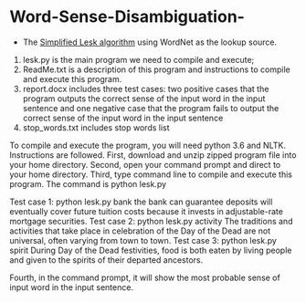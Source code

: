 # Word-Sense-Disambiguation-

* The [Simplified Lesk algorithm](http://en.wikipedia.org/wiki/Lesk_algorithm) using WordNet as the lookup source.

1. lesk.py is the main program we need to compile and execute;
2. ReadMe.txt is a description of this program and instructions to compile and execute this program.  
3. report.docx includes three test cases: two positive cases that the program outputs the correct sense of the input word in the input sentence and one negative case that the program fails to output the correct sense of the input word in the input sentence
4. stop_words.txt includes stop words list

To compile and execute the program, you will need python 3.6 and NLTK. Instructions are followed.
First, download and unzip zipped program file into your home directory. 
Second, open your command prompt and direct to your home directory.
Third, type command line to compile and execute this program. The command is python lesk.py <word> <sentence>

Test case 1: python lesk.py bank the bank can guarantee deposits will eventually cover future tuition costs because it invests in adjustable-rate mortgage securities. 
Test case 2: python lesk.py activity The traditions and activities that take place in celebration of the Day of the Dead are not universal, often varying from town to town.
Test case 3: python lesk.py spirit During Day of the Dead festivities, food is both eaten by living people and given to the spirits of their departed ancestors. 

Fourth, in the command prompt, it will show the most probable sense of input word in the input sentence. 

